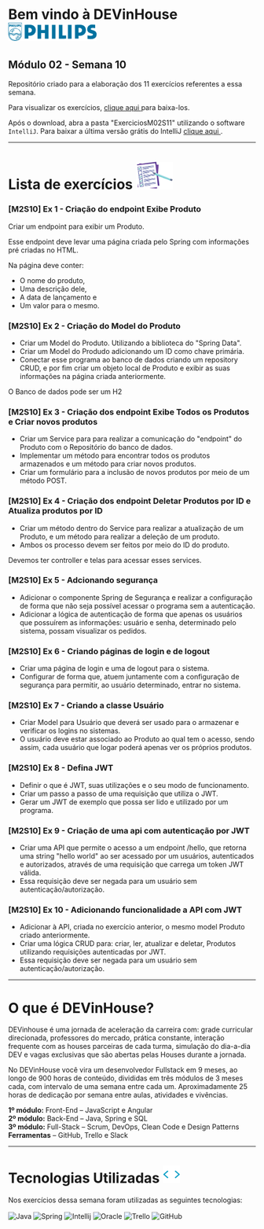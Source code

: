 # Bem vindo à DEVinHouse <img width="180px" alt="Philips" src="ExerciciosM02S11/images/logo-phil.png"/>
## Módulo 02 - Semana 10

Repositório criado para a elaboração dos 11 exercícios referentes a essa semana. <br>

Para visualizar os exercícios, <a href="https://github.com/GeorgeEnriqueBravo/DEVinHouse-Modulo02-Semana11/archive/refs/heads/main.zip" target="_blank">
    clique aqui
</a>
para baixa-los. <br>

Após o download, abra a pasta "ExerciciosM02S11" utilizando o software `IntelliJ`. Para baixar a última versão grátis do IntelliJ 
<a href="https://www.jetbrains.com/idea/download/download-thanks.html?platform=windows&code=IIC" target="_blank">
    clique aqui
</a>.
  
---

# Lista de exercícios <img width="75px" alt="Philips" src="ExerciciosM02S11/images/lista.png"/>
### [M2S10] Ex 1 - Criação do endpoint Exibe Produto

Criar um endpoint para exibir um Produto.

Esse endpoint deve levar uma página criada pelo Spring com informações pré criadas no HTML.

Na página deve conter:

- O nome do produto,
- Uma descrição dele,
- A data de lançamento e
- Um valor para o mesmo.

### [M2S10] Ex 2 - Criação do Model do Produto

- Criar um Model do Produto. Utilizando a biblioteca do "Spring Data".
- Criar um Model do Produdo adicionando um ID como chave primária.
- Conectar esse programa ao banco de dados criando um repository CRUD, e por fim criar um objeto local de Produto e exibir as suas informações na página criada anteriormente.

O Banco de dados pode ser um H2

### [M2S10] Ex 3 - Criação dos endpoint Exibe Todos os Produtos e Criar novos produtos

- Criar um Service para para realizar a comunicação do "endpoint" do Produto com o Repositório do banco de dados.
- Implementar um método para encontrar todos os produtos armazenados e um método para criar novos produtos.
- Criar um formulário para a inclusão de novos produtos por meio de um método POST.

### [M2S10] Ex 4 - Criação dos endpoint Deletar Produtos por ID e Atualiza produtos por ID

- Criar um método dentro do Service para realizar a atualização de um Produto, e um método para realizar a deleção de um produto.
- Ambos os processo devem ser feitos por meio do ID do produto.

Devemos ter controller e telas para acessar esses services.

### [M2S10] Ex 5 - Adcionando segurança

- Adicionar o componente Spring de Segurança e realizar a configuração de forma que não seja possível acessar o programa sem a autenticação.
- Adicionar a lógica de autenticação de forma que apenas os usuários que possuírem as informações: usuário e senha, determinado pelo sistema, possam visualizar os pedidos.

### [M2S10] Ex 6 - Criando páginas de login e de logout

- Criar uma página de login e uma de logout para o sistema.
- Configurar de forma que, atuem juntamente com a configuração de segurança para permitir, ao usuário determinado, entrar no sistema.

### [M2S10] Ex 7 - Criando a classe Usuário

- Criar Model para Usuário que deverá ser usado para o armazenar e verificar os logins no sistemas.
- O usuário deve estar associado ao Produto ao qual tem o acesso, sendo assim, cada usuário que logar poderá apenas ver os próprios produtos.

### [M2S10] Ex 8 - Defina JWT

- Definir o que é JWT, suas utilizações e o seu modo de funcionamento.
- Criar um passo a passo de uma requisição que utiliza o JWT.
- Gerar um JWT de exemplo que possa ser lido e utilizado por um programa.

### [M2S10] Ex 9 - Criação de uma api com autenticação por JWT

- Criar uma API que permite o acesso a um endpoint /hello, que retorna uma string "hello world" ao ser acessado por um usuários, autenticados e autorizados, através de uma requisição que carrega um token JWT válida.
- Essa requisição deve ser negada para um usuário sem autenticação/autorização.

### [M2S10] Ex 10 - Adicionando funcionalidade a API com JWT

- Adicionar à API, criada no exercício anterior, o mesmo model Produto criado anteriormente.
- Criar uma lógica CRUD para: criar, ler, atualizar e deletar, Produtos utilizando requisições autenticadas por JWT.
- Essa requisição deve ser negada para um usuário sem autenticação/autorização.

---

# O que é DEVinHouse?
DEVinhouse é uma jornada de aceleração da carreira com: grade curricular direcionada, professores do mercado, prática constante, interação frequente com as houses parceiras de cada turma, simulação do dia-a-dia DEV e vagas exclusivas que são abertas pelas Houses durante a jornada.

No DEVinHouse você vira um desenvolvedor Fullstack em 9 meses, ao longo de 900 horas de conteúdo, divididas em três módulos de 3 meses cada, com intervalo de uma semana entre cada um. Aproximadamente 25 horas de dedicação por semana entre aulas, atividades e vivências.

__1º módulo:__ Front-End – JavaScript e Angular <br/>
__2º módulo:__ Back-End – Java, Spring e SQL <br/>
__3º módulo:__ Full-Stack – Scrum, DevOps, Clean Code e Design Patterns <br/>
__Ferramentas__ – GitHub, Trello e Slack

---

# Tecnologias Utilizadas <img width="35px" alt="🌐" src="ExerciciosM02S11/images/tag.gif"/>
Nos exercícios dessa semana foram utilizadas as seguintes tecnologias:
<div style="display: inline_block">
    <img align="center" alt="Java" src="https://img.shields.io/badge/Java-ED8B00?style=for-the-badge&logo=openjdk&logoColor=white"/>
    <img align="center" alt="Spring" src="https://img.shields.io/badge/Spring-6DB33F?style=for-the-badge&logo=spring&logoColor=white"/>
    <img align="center" alt="Intellij" src="https://img.shields.io/badge/IntelliJ_IDEA-000000.svg?style=for-the-badge&logo=intellij-idea&logoColor=white"/>
    <img align="center" alt="Oracle" src="https://img.shields.io/badge/Oracle-F80000?style=for-the-badge&logo=oracle&logoColor=black"/>
    <img align="center" alt="Trello" src="https://img.shields.io/badge/Trello-0052CC?style=for-the-badge&logo=trello&logoColor=white"/>
    <img align="center" alt="GitHub" src="https://img.shields.io/badge/GitHub-100000?style=for-the-badge&logo=github&logoColor=white"/>
</div>
